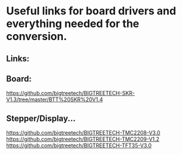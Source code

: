 # Useful links for board drivers and everything needed for the conversion.

## Links:



## Board:
https://github.com/bigtreetech/BIGTREETECH-SKR-V1.3/tree/master/BTT%20SKR%20V1.4


## Stepper/Display...

https://github.com/bigtreetech/BIGTREETECH-TMC2208-V3.0
https://github.com/bigtreetech/BIGTREETECH-TMC2209-V1.2
https://github.com/bigtreetech/BIGTREETECH-TFT35-V3.0
